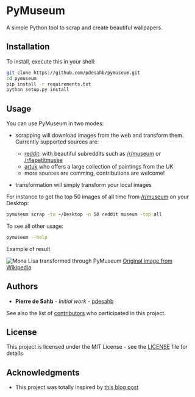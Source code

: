 # PyMuseum

A simple Python tool to scrap and create beautiful wallpapers.

## Installation

To install, execute this in your shell:

```bash
git clone https://github.com/pdesahb/pymuseum.git
cd pymuseum
pip install -r requirements.txt
python setup.py install
```

## Usage

You can use PyMuseum in two modes:
* scrapping will download images from the web and transform them. Currently supported sources are:
    * [reddit](https://reddit.com): with beautiful subreddits such as [/r/museum](https://reddit.com/r/museum) or [/r/lepetitmusee](https://reddit.com/r/lepetitmusee)
    * [artuk](https://artuk.org/) who offers a large collection of paintings from the UK
    * more sources are comming, contributions are welcome!

* transformation will simply transform your local images

For instance to get the top 50 images of all time from [/r/museum](https://reddit.com/r/museum) on your Desktop:
```bash
pymuseum scrap -to ~/Desktop -n 50 reddit museum -top all
```

To see all other usage:

```bash
pymuseum --help
```

Example of result

![Mona Lisa transformed through PyMuseum](https://raw.githubusercontent.com/pdesahb/pymuseum/master/assets/monalisa.jpg)
[Original image from Wikipedia](https://fr.wikipedia.org/wiki/La_Joconde#/media/File:Mona_Lisa,_by_Leonardo_da_Vinci,_from_C2RMF_retouched.jpg)

## Authors

* **Pierre de Sahb** - *Initial work* - [pdesahb](https://github.com/pdesahb)

See also the list of [contributors](https://github.com/pdesahb/pymuseum/graphs/contributors) who participated in this project.

## License

This project is licensed under the MIT License - see the [LICENSE](LICENSE) file for details

## Acknowledgments

* This project was totally inspired by [this blog post](http://archagon.net/blog/2018/05/02/a-native-art-gallery-for-your-mac/)
